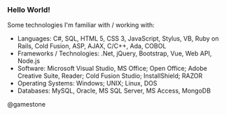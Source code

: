 ### Hello World!

Some technologies I'm familiar with / working with:
 - Languages: C#, SQL, HTML 5, CSS 3, JavaScript, Stylus, VB, Ruby on Rails, Cold Fusion, ASP, AJAX, C/C++, Ada, COBOL
 - Frameworks / Technologies: .Net, jQuery, Bootstrap, Vue, Web API, Node.js
 - Software: Microsoft Visual Studio, MS Office; Open Office; Adobe Creative Suite, Reader; Cold Fusion Studio; InstallShield; RAZOR
 - Operating Systems: Windows; UNIX; Linux, DOS
 - Databases: MySQL, Oracle, MS SQL Server, MS Access, MongoDB

@gamestone

<!-- - 🔭 I’m currently working on ...
- 🌱 I’m currently learning ...
- 👯 I’m looking to collaborate on ...
- 🤔 I’m looking for help with ...
- 💬 Ask me about ...
- 📫 How to reach me: ...
- 😄 Pronouns: ...
- ⚡ Fun fact: ... -->

